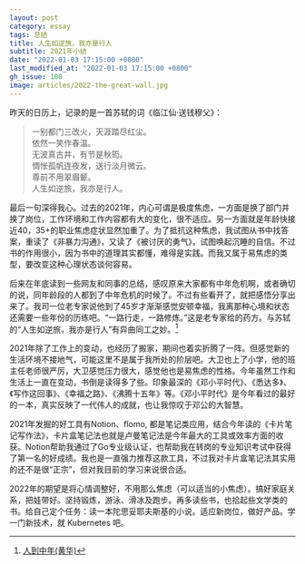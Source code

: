 ```yaml
---
layout: post
category: essay
tags: 总结
title: 人生如逆旅，我亦是行人
subtitle: 2021年小结
date: "2022-01-03 17:15:00 +0800"
last_modified_at: "2022-01-03 17:15:00 +0800"
gh_issue: 108
image: articles/2022-the-great-wall.jpg
---
```


昨天的日历上，记录的是一首苏轼的词《临江仙·送钱穆父》：

> 一别都门三改火，天涯踏尽红尘。    
> 依然一笑作春温。    
> 无波真古井，有节是秋筠。    
> 惆怅孤帆连夜发，送行淡月微云。    
> 尊前不用翠眉颦。   
> 人生如逆旅，我亦是行人。

最后一句深得我心。过去的2021年，内心可谓是极度焦虑，一方面是换了部门并换了岗位，工作环境和工作内容都有大的变化，很不适应。另一方面就是年龄快接近40，35+的职业焦虑症状显然加重了。为了抵抗这种焦虑，我试图从书中找答案，重读了《非暴力沟通》，又读了《被讨厌的勇气》，试图唤起沉睡的自信。不过书的作用很小，因为书中的道理其实都懂，难得是实践。而我又属于易焦虑的类型，要改变这种心理状态谈何容易。

后来在年底读到一些网友和同事的总结，感叹原来大家都有中年危机啊，或者确切的说，同年龄段的人都到了中年危机的时候了。不过有些看开了，就把感悟分享出来了。我司一位老专家说他到了45岁才渐渐感觉安顿幸福，我离那种心境和状态还需要一些年份的历练吧。“一路行走，一路修炼。”这是老专家给的药方。与苏轼的“人生如逆旅，我亦是行人”有异曲同工之妙。[^1]

2021年除了工作上的变动，也经历了搬家，期间也着实折腾了一阵。但感觉新的生活环境不接地气，可能这里不是属于我所处的阶层吧。大卫也上了小学，他的班主任老师很严厉，大卫感觉压力很大，感觉他也是易焦虑的性格。今年虽然工作和生活上一直在变动，书倒是读得多了些。印象最深的《邓小平时代》、《悉达多》、《写作这回事》、《幸福之路》、《沸腾十五年》等。《邓小平时代》是今年看过的最好的一本，真实反映了一代伟人的成就，也让我惊叹于邓公的大智慧。

2021年发掘的好工具有Notion、flomo, 都是笔记类应用，结合今年读的《卡片笔记写作法》，卡片盒笔记法也就是卢曼笔记法是今年最大的工具或效率方面的收获。Notion帮助我通过了Go专业级认证，也帮助我在转岗的专业知识考试中获得了第一名的好成绩。我也是一直强力推荐这款工具，不过我对卡片盒笔记法其实用的还不是很“正宗”，但对我目前的学习来说很合适。

2022年的期望是将心情调整好，不用那么焦虑（可以适当的小焦虑）。搞好家庭关系，把娃带好。坚持锻炼，游泳、滑冰及跑步。再多读些书，也拾起些文学类的书。给自己定个任务：读一本陀思妥耶夫斯基的小说。适应新岗位，做好产品。学一门新技术，就 Kubernetes 吧。


[^1]: [人到中年(黄华)](https://mp.weixin.qq.com/s/MDOuIUNI1zKTU44zYxLO3g)
